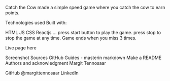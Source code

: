 Catch the Cow
made a simple speed game where you catch the cow to earn points. 

Technologies used
Built with:

HTML
JS
CSS
Reactjs
...
press start button to play the game. press stop to stop the game at any time. Game ends when you miss 3 times.

Live page here

Screenshot
Sources
GitHub Guides - masterin markdown
Make a README
Authors and acknowledgment
Margit Tennosaar

GitHub @margittennosaar
LinkedIn